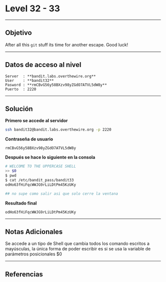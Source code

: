 # Level 32 - 33
---
## Objetivo 
After all this `git` stuff its time for another escape. Good luck!

---
## Datos de acceso al nivel 

```
Server  : **bandit.labs.overthewire.org**
User    : **bandit32**
Pasword : **rmCBvG56y58BXzv98yZGdO7ATVL5dW8y**
Puerto  : 2220 
```

---
## Solución 

**Primero se accede al servidor**
```bash
ssh bandit32@bandit.labs.overthewire.org -p 2220
```
**Contraseña de usuario**
```
rmCBvG56y58BXzv98yZGdO7ATVL5dW8y
```

**Después se hace lo siguiente en la consola**

```bash
# WELCOME TO THE UPPERCASE SHELL
>> $0
$ pwd
$ cat /etc/bandit_pass/bandit33
odHo63fHiFqcWWJG9rLiLDtPm45KzUKy

## no supe como salir asi que solo cerre la ventana 
```

**Resultado final**

```
odHo63fHiFqcWWJG9rLiLDtPm45KzUKy
```

---
## Notas Adicionales 

Se accede a un tipo de Shell que cambia todos los comando escritos a mayúsculas, la única forma de poder escribir es si se usa la variable de parámetros posicionales  $0 

---
## Referencias 
